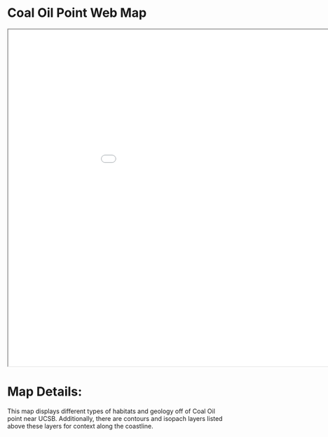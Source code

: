 # Coal Oil Point Web Map

<iframe src="coal_oil_map/index.html" height=768 width=1024></iframe>

# Map Details:
This map displays different types of habitats and geology off of Coal Oil point near UCSB. Additionally, there are contours and isopach layers listed above these layers for context along the coastline.
